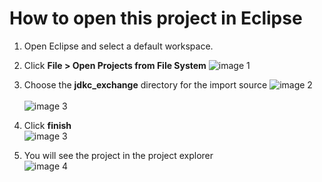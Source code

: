 # How to open this project in Eclipse

1. Open Eclipse and select a default workspace. 
2. Click **File > Open Projects from File System**
![image 1](https://gist.githubusercontent.com/jawardell/b4f19ba96149af2324ad4516b0ddd6af/raw/492b34fbfcc5ba327ac0fee5bb3c91c771dac8df/img1.png)

3. Choose the **jdkc_exchange** directory for the import source
![image 2](https://gist.githubusercontent.com/jawardell/b4f19ba96149af2324ad4516b0ddd6af/raw/492b34fbfcc5ba327ac0fee5bb3c91c771dac8df/img2.png)<br><br>
![image 3](https://gist.githubusercontent.com/jawardell/b4f19ba96149af2324ad4516b0ddd6af/raw/492b34fbfcc5ba327ac0fee5bb3c91c771dac8df/img3.png)


4. Click **finish**<br>
![image 3](https://gist.githubusercontent.com/jawardell/b4f19ba96149af2324ad4516b0ddd6af/raw/5681cc62fa1d0bfc8c6457205fa8b13cd5a6bd67/img5.png)

5. You will see the project in the project explorer<br>
![image 4](https://gist.githubusercontent.com/jawardell/b4f19ba96149af2324ad4516b0ddd6af/raw/492b34fbfcc5ba327ac0fee5bb3c91c771dac8df/img6.png)